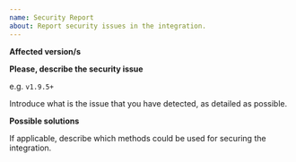 ```yaml
---
name: Security Report
about: Report security issues in the integration.
---
```


**Affected version/s**

**Please, describe the security issue**

e.g. `v1.9.5+`

Introduce what is the issue that you have detected, as detailed as possible.

**Possible solutions**

If applicable, describe which methods could be used for securing the integration.
